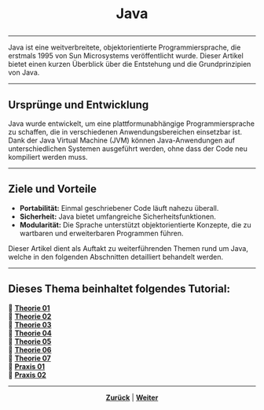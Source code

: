 # <p align="center">Java</p>

---

<!-- hier Kapitel-Übersicht nicht vergessen, sollten neue Inhalte hinzugefügt werden
-> für diese dann neue Kapitel-Ordner anlegen! -->
Java ist eine weitverbreitete, objektorientierte Programmiersprache, die erstmals 1995 von Sun Microsystems veröffentlicht wurde. Dieser Artikel bietet einen kurzen Überblick über die Entstehung und die Grundprinzipien von Java.

---

## Ursprünge und Entwicklung

Java wurde entwickelt, um eine plattformunabhängige Programmiersprache zu schaffen, die in verschiedenen Anwendungsbereichen einsetzbar ist. Dank der Java Virtual Machine (JVM) können Java-Anwendungen auf unterschiedlichen Systemen ausgeführt werden, ohne dass der Code neu kompiliert werden muss.

---

## Ziele und Vorteile

- **Portabilität:** Einmal geschriebener Code läuft nahezu überall.
- **Sicherheit:** Java bietet umfangreiche Sicherheitsfunktionen.
- **Modularität:** Die Sprache unterstützt objektorientierte Konzepte, die zu wartbaren und erweiterbaren Programmen führen.

Dieser Artikel dient als Auftakt zu weiterführenden Themen rund um Java, welche in den folgenden Abschnitten detailliert behandelt werden.

---

**Dieses Thema beinhaltet folgendes Tutorial:**
---

🔹 [**Theorie 01**](/docs/06-entwicklung/05-java/01-tutorial/01-theorie/README.md) </br>
🔹 [**Theorie 02**](/docs/06-entwicklung/05-java/01-tutorial/02-theorie/README.md) </br>
🔹 [**Theorie 03**](/docs/06-entwicklung/05-java/01-tutorial/03-theorie/README.md) </br>
🔹 [**Theorie 04**](/docs/06-entwicklung/05-java/01-tutorial/04-theorie/README.md) </br>
🔹 [**Theorie 05**](/docs/06-entwicklung/05-java/01-tutorial/05-theorie/README.md) </br>
🔹 [**Theorie 06**](/docs/06-entwicklung/05-java/01-tutorial/06-theorie/README.md) </br>
🔹 [**Theorie 07**](/docs/06-entwicklung/05-java/01-tutorial/07-theorie/README.md) </br>
🔹 [**Praxis 01**](/docs/06-entwicklung/05-java/01-tutorial/08-praxis-1/README.md) </br>
🔹 [**Praxis 02**](/docs/06-entwicklung/05-java/01-tutorial/09-praxis-2/README.md) </br>

---

<p align="center">
<a href="/docs/06-entwicklung/04-python/02-debugging/README.md"><strong>Zurück</strong></a> | 
<a href="/docs/06-entwicklung/05-java/01-tutorial/01-theorie/README.md"><strong>Weiter</strong></a>
</p>
